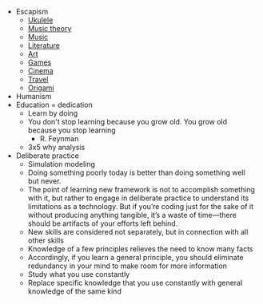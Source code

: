 * Escapism
  * [Ukulele](/2024/07/12/ukulele.html)
  * [Music theory](/2024/11/05/music-theory.html)
  * [Music](/2024/07/02/music.html)
  * [Literature](/2024/06/30/literature.html)
  * [Art](/2024/07/03/art.html)
  * [Games](/2024/01/01/games.html)
  * [Cinema](/2024/01/05/cinema.html)
  * [Travel](/2024/01/03/countries.html)
  * [Origami](/2024/07/01/origami.html)
* Humanism
* Education = dedication
  * Learn by doing
  * You don't stop learning
    because you grow old.
    You grow old
    because you stop learning
    - R. Feynman
  * 3x5 why analysis
* Deliberate practice
  * Simulation modeling
  * Doing something poorly today is better than doing something well but never.
  * The point of learning new framework  is not to accomplish something with it, but rather to engage in deliberate practice to understand its limitations as a technology. But if you’re coding just for the sake of it without producing anything tangible, it’s a waste of time—there should be artifacts of your efforts left behind.
  * New skills are considered not separately, but in connection with all other skills
  * Knowledge of a few principles relieves the need to know many facts
  * Accordingly, if you learn a general principle, you should eliminate redundancy in your mind to make room for more information
  * Study what you use constantly
  * Replace specific knowledge that you use constantly with general knowledge of the same kind
